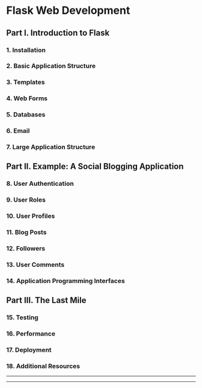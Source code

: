 # Flask Web Development

## Part I. Introduction to Flask

### 1. Installation
### 2. Basic Application Structure
### 3. Templates
### 4. Web Forms
### 5. Databases
### 6. Email
### 7. Large Application Structure

## Part II. Example: A Social Blogging Application

### 8. User Authentication
### 9. User Roles
### 10. User Profiles
### 11. Blog Posts
### 12. Followers
### 13. User Comments
### 14. Application Programming Interfaces

## Part III. The Last Mile

### 15. Testing
### 16. Performance
### 17. Deployment
### 18. Additional Resources

---
---
